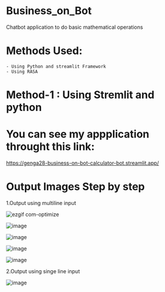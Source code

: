 # Business_on_Bot
Chatbot application to do basic mathematical operations

# Methods Used:
    
    - Using Python and streamlit Framework
    - Using RASA
    
# Method-1 : Using Stremlit and python   

# You can see my appplication throught this link:
https://genga28-business-on-bot-calculator-bot.streamlit.app/

# Output Images Step by step

1.Output using multiline input 

![ezgif com-optimize](https://user-images.githubusercontent.com/82211151/221632399-6a08189e-75df-4bde-aeb9-cf82c62bde95.gif)


![image](https://user-images.githubusercontent.com/82211151/221633460-e1a40d0c-872b-4881-a9ba-87480e579f5b.png)


![image](https://user-images.githubusercontent.com/82211151/221633536-10d814bc-77fc-4920-99f3-0bf59864e227.png)


![image](https://user-images.githubusercontent.com/82211151/221632860-f01992a6-71f9-4922-b88e-ae6d733fa001.png)


![image](https://user-images.githubusercontent.com/82211151/221632932-6be82062-90bb-47b4-9af2-e220d2f717d1.png)


2.Output using singe line input

![image](https://user-images.githubusercontent.com/82211151/221749991-fdbbc6df-8445-4c84-9518-80f2db00e50c.png)
